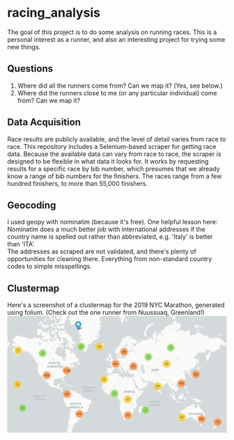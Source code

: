 # racing_analysis
The goal of this project is to do some analysis on running races. This is a personal interest as a runner, and also an interesting project for trying some new things.

## Questions
1. Where did all the runners come from? Can we map it? (Yes, see below.)
2. Where did the runners close to me (or any particular individual) come from? Can we map it?

## Data Acquisition
Race results are publicly available, and the level of detail varies from race to race. This repository includes a Selenium-based scraper for getting race data. Because the available data can vary from race to race, the scraper is designed to be flexible in what data it looks for. It works by requesting results for a specific race by bib number, which presumes that we already know a range of bib numbers for the finishers. The races range from a few hundred finishers, to more than 55,000 finishers.

## Geocoding
I used geopy with nominatim (because it's free). One helpful lesson here: Nominatim does a much better job with international addresses if the country name is spelled out rather than abbreviated, e.g. 'Italy' is better than 'ITA'.  
The addresses as scraped are not validated, and there's plenty of opportunities for cleaning there. Everything from non-standard country codes to simple misspellings.

## Clustermap
Here's a screenshot of a clustermap for the 2019 NYC Marathon, generated using folium. (Check out the one runner from Nuussuaq, Greenland!)
![Clustermap](https://github.com/CraftyJack/racing_analysis/blob/main/2019_NYCM_finishers_clustermap.png?raw=true)

